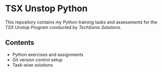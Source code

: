 # TSX Unstop Python

This repository contains my Python training tasks and assessments for the *TSX Unstop Program* conducted by *TechSonix Solutions*.

## Contents

- Python exercises and assignments  
- Git version control setup  
- Task-wise solutions